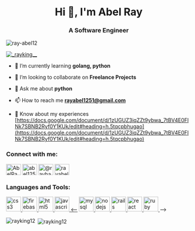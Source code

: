 <h1 align="center">Hi 👋, I'm Abel Ray</h1>
<h3 align="center">A Software Engineer</h3>

<p align="left"> <img src="https://komarev.com/ghpvc/?username=ray-abel12&label=Profile%20views&color=0e75b6&style=flat" alt="ray-abel12" /> </p>

<p align="left"> <a href="https://twitter.com/AbelRay13" target="blank"><img src="https://img.shields.io/twitter/follow/AbelRay13?logo=twitter&style=for-the-badge" alt="_rayking__" /></a> </p>

- 🌱 I’m currently learning **golang, python**

- 👯 I’m looking to collaborate on **Freelance Projects**

- 💬 Ask me about **python**

- 📫 How to reach me **rayabel1251@gmail.com**

- 📄 Know about my experiences [https://docs.google.com/document/d/1zUGUZ3iqZZt9ybwa_7tBV4E0FlNk7SBNB2Ryf0Y1KUk/edit#heading=h.5tqcpbhugao](https://docs.google.com/document/d/1zUGUZ3iqZZt9ybwa_7tBV4E0FlNk7SBNB2Ryf0Y1KUk/edit#heading=h.5tqcpbhugao)


<h3 align="left">Connect with me:</h3>
<p align="left">
<a href="https://twitter.com/AbelRay13" target="blank"><img align="center" src="https://cdn.jsdelivr.net/npm/simple-icons@3.0.1/icons/twitter.svg" alt="AbelRay13" height="30" width="40" /></a>
<a href="www.linkedin.com/in/abel1251" target="blank"><img align="center" src="https://cdn.jsdelivr.net/npm/simple-icons@3.0.1/icons/linkedin.svg" alt="abel1251" height="30" width="40" /></a>
<a href="https://medium.com/@raybaba89" target="blank"><img align="center" src="https://cdn.jsdelivr.net/npm/simple-icons@3.0.1/icons/medium.svg" alt="@raybaba89" height="30" width="40" /></a>
<a href="https://www.hackerrank.com/rayabel1251" target="blank"><img align="center" src="https://cdn.jsdelivr.net/npm/simple-icons@3.0.1/icons/hackerrank.svg" alt="rayabel1251" height="30" width="40" /></a>
</p>

<h3 align="left">Languages and Tools:</h3>
<p align="left"> <a href="https://www.w3schools.com/css/" target="_blank"> <img src="https://devicons.github.io/devicon/devicon.git/icons/css3/css3-original-wordmark.svg" alt="css3" width="40" height="40"/> </a> <a href="https://firebase.google.com/" target="_blank"> <img src="https://www.vectorlogo.zone/logos/firebase/firebase-icon.svg" alt="firebase" width="40" height="40"/> </a> <a href="https://www.w3.org/html/" target="_blank"> <img src="https://devicons.github.io/devicon/devicon.git/icons/html5/html5-original-wordmark.svg" alt="html5" width="40" height="40"/> </a> <a href="https://developer.mozilla.org/en-US/docs/Web/JavaScript" target="_blank"> <img src="https://devicons.github.io/devicon/devicon.git/icons/javascript/javascript-original.svg" alt="javascript" width="40" height="40"/> <--</a> <a href="https://www.mysql.com/" target="_blank"> <img src=href="https://cdn.jsdelivr.net/gh/devicons/devicon@master/devicon.min.css" alt="mysql" width="40" height="40"/> </a> <a href="https://nodejs.org" target="_blank"> <img src=href="https://cdn.jsdelivr.net/gh/devicons/devicon@master/devicon.min.css" alt="nodejs" width="40" height="40"/> </a> <a href="https://rubyonrails.org" target="_blank"> <img src="https://devicons.github.io/devicon/devicon.git/icons/rails/rails-original-wordmark.svg" alt="rails" width="40" height="40"/> </a> <a href="https://reactjs.org/" target="_blank"> <img src="https://devicons.github.io/devicon/devicon.git/icons/react/react-original-wordmark.svg" alt="react" width="40" height="40"/> </a> <a href="https://www.ruby-lang.org/en/" target="_blank"> <img src="https://devicons.github.io/devicon/devicon.git/icons/ruby/ruby-original-wordmark.svg" alt="ruby" width="40" height="40"/> </a>--> </p> 

<p><img align="left" src="https://github-readme-stats.vercel.app/api/top-langs?username=ray-abel12&show_icons=true&locale=en&layout=compact" alt="rayking12" /></p>

<p>&nbsp;<img align="center" src="https://github-readme-stats.vercel.app/api?username=ray-abel12&show_icons=true&locale=en" alt="rayking12" /></p>

